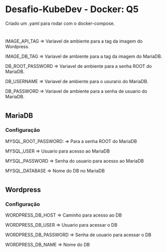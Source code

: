 # Desafio-KubeDev - Docker: Q5

Criado um .yaml para rodar com o docker-compose. 
#

IMAGE_API_TAG => Variavel de ambiente para a tag da imagem do Wordpress.

IMAGE_DB_TAG => Variavel de ambiente para a tag da imagem do MariaDB.

DB_ROOT_PASSWORD => Variavel de ambiente para a senha ROOT do MariaDB.

DB_USERNAME => Variavel de ambiente para o usurario do MariaDB.

DB_PASSWORD => Variavel de ambiente para a senha de usuario do MariaDB.

#

## MariaDB


### Configuração

MYSQL_ROOT_PASSWORD: => Para a senha ROOT do MariaDB

MYSQL_USER => Usuario para acesso ao MariaDB

MYSQL_PASSWORD => Senha do usuario para acesso ao MariaDB

MYSQL_DATABASE => Nome do DB no MariaDB

#

## Wordpress


### Configuração

WORDPRESS_DB_HOST => Caminho para acesso ao DB

WORDPRESS_DB_USER => Usuario para acessar o DB

WORDPRESS_DB_PASSWORD => Senha de usuario para acessar o DB

WORDPRESS_DB_NAME => Nome do DB

